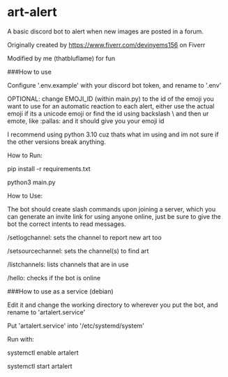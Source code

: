 # art-alert

A basic discord bot to alert when new images are posted in a forum.

Originally created by https://www.fiverr.com/devinyems156 on Fiverr

Modified by me (thatbluflame) for fun

###How to use


Configure '.env.example' with your discord bot token, and rename to '.env'

OPTIONAL: change EMOJI_ID (within main.py) to the id of the emoji you want to use for an automatic reaction to each alert, either use the actual emoji if its a unicode emoji or find the id using backslash \ and then ur emote, like \:pallas: and it should give you your emoji id

I recommend using python 3.10 cuz thats what im using and im not sure if the other versions break anything.

How to Run: 


pip install -r requirements.txt


python3 main.py


How to Use:

The bot should create slash commands upon joining a server, which you can generate an invite link for using anyone online, just be sure to give the bot the correct intents to read messages. 

/setlogchannel: sets the channel to report new art too

/setsourcechannel: sets the channel(s) to find art

/listchannels: lists channels that are in use

/hello: checks if the bot is online

###How to use as a service (debian)


Edit it and change the working directory to wherever you put the bot, and rename to 'artalert.service'


Put 'artalert.service' into '/etc/systemd/system'


Run with: 


systemctl enable artalert


systemctl start artalert
